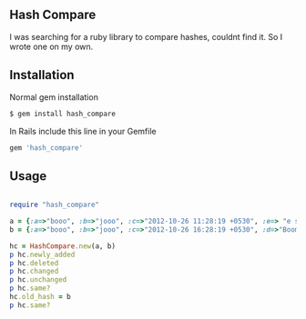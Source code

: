 Hash Compare
---------------

I was searching for a ruby library to compare hashes, couldnt find it. So I
wrote one on my own.

Installation
-------------

Normal gem installation
 
```bash
$ gem install hash_compare
```

In Rails include this line in your Gemfile

```ruby
gem 'hash_compare'
```

Usage
------

```ruby

require "hash_compare"

a = {:a=>"booo", :b=>"jooo", :c=>"2012-10-26 11:28:19 +0530", :e=> "e should be deleted"}
b = {:a=>"booo", :b=>"jooo", :c=>"2012-10-26 16:28:19 +0530", :d=>"Boom Thata"}

hc = HashCompare.new(a, b)
p hc.newly_added
p hc.deleted
p hc.changed
p hc.unchanged
p hc.same?
hc.old_hash = b
p hc.same?

```

